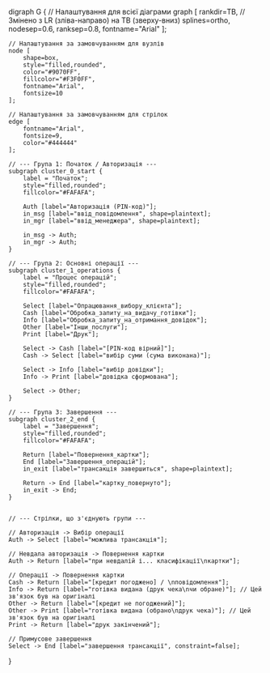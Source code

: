 digraph G {
    // Налаштування для всієї діаграми
    graph [
        rankdir=TB, // Змінено з LR (зліва-направо) на TB (зверху-вниз)
        splines=ortho,
        nodesep=0.6,
        ranksep=0.8,
        fontname="Arial"
    ];

    // Налаштування за замовчуванням для вузлів
    node [
        shape=box,
        style="filled,rounded",
        color="#9070FF",
        fillcolor="#F3F0FF",
        fontname="Arial",
        fontsize=10
    ];

    // Налаштування за замовчуванням для стрілок
    edge [
        fontname="Arial",
        fontsize=9,
        color="#444444"
    ];

    // --- Група 1: Початок / Авторизація ---
    subgraph cluster_0_start {
        label = "Початок";
        style="filled,rounded";
        fillcolor="#FAFAFA";
        
        Auth [label="Авторизація (PIN-код)"];
        in_msg [label="ввід_повідомлення", shape=plaintext];
        in_mgr [label="ввід_менеджера", shape=plaintext];

        in_msg -> Auth;
        in_mgr -> Auth;
    }

    // --- Група 2: Основні операції ---
    subgraph cluster_1_operations {
        label = "Процес операцій";
        style="filled,rounded";
        fillcolor="#FAFAFA";

        Select [label="Опрацювання_вибору_клієнта"];
        Cash [label="Обробка_запиту_на_видачу_готівки"];
        Info [label="Обробка_запиту_на_отримання_довідок"];
        Other [label="Інши_послуги"];
        Print [label="Друк"];

        Select -> Cash [label="[PIN-код вірний]"];
        Cash -> Select [label="вибір суми (сума виконана)"];
        
        Select -> Info [label="вибір довідки"];
        Info -> Print [label="довідка сформована"];

        Select -> Other;
    }

    // --- Група 3: Завершення ---
    subgraph cluster_2_end {
        label = "Завершення";
        style="filled,rounded";
        fillcolor="#FAFAFA";
        
        Return [label="Повернення_картки"];
        End [label="Завершення_операцій"];
        in_exit [label="трансакція завершиться", shape=plaintext];

        Return -> End [label="картку_повернуто"];
        in_exit -> End;
    }


    // --- Стрілки, що з'єднують групи ---

    // Авторизація -> Вибір операції
    Auth -> Select [label="можлива трансакція"];
    
    // Невдала авторизація -> Повернення картки
    Auth -> Return [label="при невдалій і... класифікації\nкартки"];

    // Операції -> Повернення картки
    Cash -> Return [label="[кредит погоджено] / \nповідомлення"];
    Info -> Return [label="готівка видана (друк чека\nчи обране)"]; // Цей зв'язок був на оригіналі
    Other -> Return [label="[кредит не погоджений]"];
    Other -> Print [label="готівка видана (обрано\nдрук чека)"]; // Цей зв'язок був на оригіналі
    Print -> Return [label="друк закінчений"];

    // Примусове завершення
    Select -> End [label="завершення трансакції", constraint=false];

}

